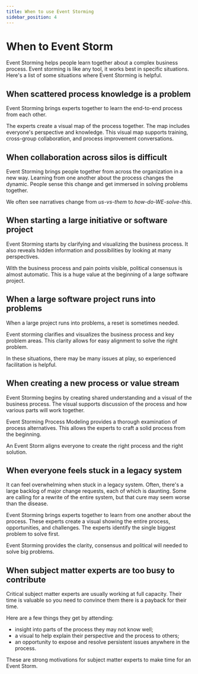 ```yaml
---
title: When to use Event Storming
sidebar_position: 4
---
```


# When to Event Storm

Event Storming helps people learn together about a complex business process. Event storming is like any tool, it works best in specific situations. Here's a list of some situations where Event Storming is helpful.

## **When scattered process knowledge is a problem**

Event Storming brings experts together to learn the end-to-end process from each other.

The experts create a visual map of the process together. The map includes everyone's perspective and knowledge. This visual map supports training, cross-group collaboration, and process improvement conversations.

## **When collaboration across silos is difficult**

Event Storming brings people together from across the organization in a new way.  Learning from one another about the process changes the dynamic. People sense this change and get immersed in solving problems together.

We often see narratives change from *us-vs-them* to *how-do-WE-solve-this*.

## **When starting a large initiative or software project**

Event Storming starts by clarifying and visualizing the business process. It also reveals hidden information and possibilities by looking at many perspectives.

With the business process and pain points visible, political consensus is almost automatic. This is a huge value at the beginning of a large software project.

## **When a large software project runs into problems**

When a large project runs into problems, a reset is sometimes needed.

Event storming clarifies and visualizes the business process and key problem areas. This clarity allows for easy alignment to solve the right problem.

In these situations, there may be many issues at play, so experienced facilitation is helpful.

## **When creating a new process or value stream**

Event Storming begins by creating shared understanding and a visual of the business process. The visual supports discussion of the process and how various parts will work together.

Event Storming Process Modeling provides a thorough examination of process alternatives. This allows the experts to craft a solid process from the beginning.

An Event Storm aligns everyone to create the right process and the right solution.

## **When everyone feels stuck in a legacy system**

It can feel overwhelming when stuck in a legacy system. Often, there's a large backlog of major change requests, each of which is daunting. Some are calling for a rewrite of the entire system, but that cure may seem worse than the disease.

Event Storming brings experts together to learn from one another about the process. These experts create a visual showing the entire process, opportunities, and challenges. The experts identify the single biggest problem to solve first.

Event Storming provides the clarity, consensus and political will needed to solve big problems.

## **When subject matter experts are too busy to contribute**

Critical subject matter experts are usually working at full capacity. Their time is valuable so you need to convince them there is a payback for their time.

Here are a few things they get by attending:

- insight into parts of the process they may not know well;
- a visual to help explain their perspective and the process to others;
- an opportunity to expose and resolve persistent issues anywhere in the process.

These are strong motivations for subject matter experts to make time for an Event Storm.
